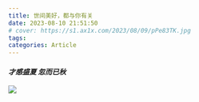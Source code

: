 ```yaml
---
title: 世间美好，都与你有关
date: 2023-08-10 21:51:50
# cover: https://s1.ax1x.com/2023/08/09/pPe83TK.jpg
tags:
categories: Article
---
```


#### _才感盛夏 忽而已秋_

![](https://s1.ax1x.com/2023/08/10/pPmWiqI.jpg)
